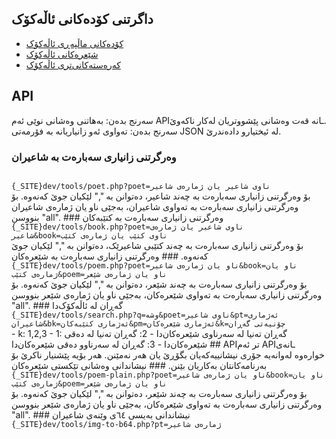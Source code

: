 ## داگرتنی کۆدەکانی ئاڵەکۆک
- <a target='_blank' href='https://github.com/allekok/allekok-website'>کۆدەکانی ماڵپەڕی ئاڵەکۆک</a>
- <a target='_blank' href='https://github.com/allekok/allekok-poems'>شێعرەکانی ئاڵەکۆک</a>
- <a target='_blank' href='https://github.com/allekok/allekok-downloads'>کەرەستەکانی‌تری ئاڵەکۆک</a>
## API
سەرنج بدەن: بەهاتنی وەشانی نوێی ئەم APIـانە قەت وەشانی پێشووتریان لەکار ناکەوێ.  
سەرنج بدەن: تەواوی ئەو زانیاریانە بە فۆرمەتی JSON لە ئیختیارو دادەندرێ.  
### وەرگرتنی زانیاری سەبارەت بە شاعیران
<code>
{_SITE}dev/tools/poet.php?poet=ناوی شاعیر یان ژمارەی شاعیر
</code>
بۆ وەرگرتنی زانیاری سەبارەت بە چەند شاعیر، دەتوانن بە "," لێکیان جوێ کەنەوە.  
بۆ وەرگرتنی زانیاری سەبارەت بە تەواوی شاعیران، بەجێی ناو یان ژمارەی شاعیران
بنووسن "all".
### وەرگرتنی زانیاری سەبارەت بە کتێبەکان
<code>
{_SITE}dev/tools/book.php?poet=ناوی شاعیر یان ژمارەی
شاعیر&book=ناوی کتێب یان ژمارەی کتێب
</code>
بۆ وەرگرتنی زانیاری سەبارەت بە چەند کتێبی شاعیرێک، دەتوانن بە "," لێکیان جوێ کەنەوە.
### وەرگرتنی زانیاری سەبارەت بە شێعرەکان
<code>
{_SITE}dev/tools/poem.php?poet=ناو یان ژمارەی شاعیر&book=ناو یان
ژمارەی کتێب&poem=ناو یان ژمارەی شێعر
</code>
بۆ وەرگرتنی زانیاری سەبارەت بە چەند شێعر، دەتوانن بە "," لێکیان جوێ کەنەوە.  
بۆ وەرگرتنی زانیاری سەبارەت بە تەواوی شێعرەکان، بەجێی ناو یان ژمارەی شێعر بنووسن
"all".
### گەڕان لە ئاڵەکۆک‌دا
<code>
{_SITE}dev/tools/search.php?q=وشە&poet=ناوی شاعیر&pt=ئەژماری
شاعیران&bk=ئەژماری کتێبەکان&pm=ئەژماری شێعرەکان&k=چۆنیەتی گەڕان
</code>
- k: 1,2,3
  - 1: گەڕان تەنیا لە سەرناوی شێعرەکان‌دا
  - 2: گەڕان تەنیا لە دەقی شێعرەکان‌دا
  - 3: گەڕان لە سەرناوو دەقی شێعرەکان‌دا
## APIتر
ئەم APIـانەی خوارەوە لەوانەیە جۆری نیشانییەکەیان بگۆڕێ یان هەر نەمێنن. هەر بۆیە
پێشنیار ناکرێ بۆ بەرنامەکانتان بەکاریان بێنن.
### نیشاندانی وەشانی تێکستی شێعرەکان
<code>
{_SITE}dev/tools/poem-plain.php?poet=ناو یان ژمارەی شاعیر&book=ناو یان
ژمارەی کتێب&poem=ناو یان ژمارەی شێعر
</code>
بۆ وەرگرتنی زانیاری سەبارەت بە چەند شێعر، دەتوانن بە "," لێکیان جوێ کەنەوە.  
بۆ وەرگرتنی زانیاری سەبارەت بە تەواوی شێعرەکان، بەجێی ناو یان ژمارەی شێعر بنووسن
"all".
### نیشاندانی بەیسی ٦٤ی وێنەی شاعیران
<code>
{_SITE}dev/tools/img-to-b64.php?pt=ژمارەی شاعیر
</code>
